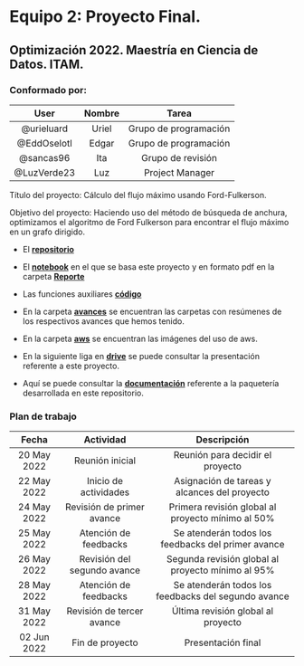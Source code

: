 # **Equipo 2: Proyecto Final.**

## Optimización 2022. Maestría en Ciencia de Datos. ITAM.

### Conformado por:

|User | Nombre|Tarea|
|:---:|:---:|:---:|
|@urieluard| Uriel|Grupo de programación|
|@EddOselotl| Edgar|Grupo de programación|
|@sancas96| Ita|Grupo de revisión|
|@LuzVerde23| Luz|Project Manager|



Título del proyecto:
Cálculo del flujo máximo usando Ford-Fulkerson.

Objetivo del proyecto: Haciendo uso del método de búsqueda de anchura, optimizamos el algoritmo de Ford Fulkerson para encontrar el flujo máximo en un grafo dirigido.

- El [**repositorio**](https://github.com/sancas96/Final_opt2) 

- El [**notebook**](https://github.com/sancas96/Final_opt2/blob/main/notebooks/reporte_equipo_2_proyecto_final.ipynb) en el que se basa este proyecto y en formato pdf en la carpeta [**Reporte**](https://github.com/sancas96/Final_opt2/blob/main/notebooks/Ford-Fulkerson%20MaxFlowAeiu.pdf)

- Las funciones auxiliares [**código**](https://github.com/sancas96/Final_opt2/tree/main/src)

- En la carpeta [**avances**](https://github.com/sancas96/Final_opt2/tree/main/Avances) se encuentran las carpetas con resúmenes de los respectivos avances que hemos tenido.

- En la carpeta [**aws**](https://github.com/sancas96/Final_opt2/tree/main/images) se encuentran las imágenes del uso de aws.

- En la siguiente liga en [**drive**](https://docs.google.com/presentation/d/19PnfL7ZOWmx0ne1jtrGY1M-PxDk5qNjbqlouNkFvcb4/edit?usp=sharing) se puede consultar la presentación referente a este proyecto.

- Aquí se puede consultar la [**documentación**](https://sancas96.github.io/Final_opt2/index.html) referente a la paquetería desarrollada en este repositorio.

### Plan de trabajo

|Fecha | Actividad|Descripción|
|:---:|:---:|:---:|
|20 May 2022| Reunión inicial|Reunión para decidir el proyecto|
|22 May 2022| Inicio de actividades|Asignación de tareas y alcances del proyecto|
|24 May 2022| Revisión de primer avance| Primera revisión global al proyecto mínimo al 50%|
|25 May 2022| Atención de feedbacks|Se atenderán todos los feedbacks del primer avance|
|26 May 2022| Revisión del segundo avance| Segunda revisión global al proyecto mínimo al 95%|
|28 May 2022| Atención de feedbacks|Se atenderán todos los feedbacks del segundo avance|
|31 May 2022| Revisión de tercer avance| Última revisión global al proyecto|
|02 Jun 2022| Fin de proyecto| Presentación final|
